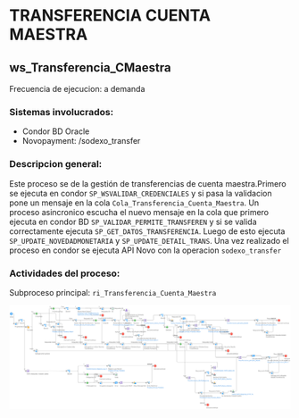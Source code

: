 # TRANSFERENCIA CUENTA MAESTRA

## ws_Transferencia_CMaestra

Frecuencia de ejecucion: a demanda

### Sistemas involucrados: 

- Condor BD Oracle
- Novopayment: /sodexo_transfer

### Descripcion general:
Este proceso se de la gestión de transferencias de cuenta maestra.Primero se ejecuta en condor `SP_WSVALIDAR_CREDENCIALES` y si pasa la validacion pone un mensaje en la cola `Cola_Transferencia_Cuenta_Maestra`. Un proceso asincronico escucha el nuevo mensaje en la cola que primero ejecuta en condor BD `SP_VALIDAR_PERMITE_TRANSFEREN` y si se valida correctamente ejecuta `SP_GET_DATOS_TRANSFERENCIA`. Luego de esto ejecuta `SP_UPDATE_NOVEDADMONETARIA` y `SP_UPDATE_DETAIL_TRANS`. Una vez realizado el proceso en condor se ejecuta API Novo con la operacion `sodexo_transfer`









### Actividades del proceso: 
Subproceso principal: `ri_Transferencia_Cuenta_Maestra`

![alt text](assets/ri_Transferencia_Cuenta_Maestra.png)



